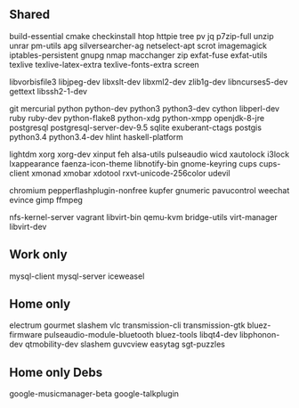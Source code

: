 Shared
--------
build-essential cmake checkinstall htop httpie tree pv jq p7zip-full unzip unrar pm-utils apg silversearcher-ag netselect-apt scrot imagemagick iptables-persistent gnupg nmap macchanger zip exfat-fuse exfat-utils texlive texlive-latex-extra texlive-fonts-extra screen

libvorbisfile3 libjpeg-dev libxslt-dev libxml2-dev zlib1g-dev libncurses5-dev gettext libssh2-1-dev

git mercurial python python-dev python3 python3-dev cython libperl-dev ruby ruby-dev python-flake8 python-xdg python-xmpp openjdk-8-jre postgresql postgresql-server-dev-9.5 sqlite exuberant-ctags postgis python3.4 python3.4-dev hlint haskell-platform

lightdm xorg xorg-dev xinput feh alsa-utils pulseaudio wicd xautolock i3lock lxappearance faenza-icon-theme libnotify-bin gnome-keyring cups cups-client xmonad xmobar xdotool rxvt-unicode-256color udevil

chromium pepperflashplugin-nonfree kupfer gnumeric pavucontrol weechat evince gimp ffmpeg

nfs-kernel-server vagrant libvirt-bin qemu-kvm bridge-utils virt-manager libvirt-dev

Work only
---------
mysql-client mysql-server iceweasel

Home only
---------
electrum gourmet slashem vlc transmission-cli transmission-gtk bluez-firmware pulseaudio-module-bluetooth bluez-tools libqt4-dev libphonon-dev qtmobility-dev slashem guvcview easytag sgt-puzzles

Home only Debs
--------------
google-musicmanager-beta google-talkplugin
